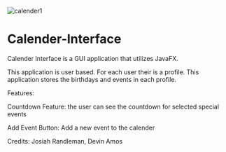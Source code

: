 ![calender1](https://user-images.githubusercontent.com/69489368/127722427-6e81b0a9-b156-4330-8624-44aed35fea06.png)
# Calender-Interface
Calender Interface is a GUI application that utilizes JavaFX.

This application is user based. For each user their is a profile. This application stores the birthdays and events in each profile.

Features:

Countdown Feature: the user can see the countdown for selected special events

Add Event Button: Add a new event to the calender
  
Credits: Josiah Randleman, Devin Amos  
